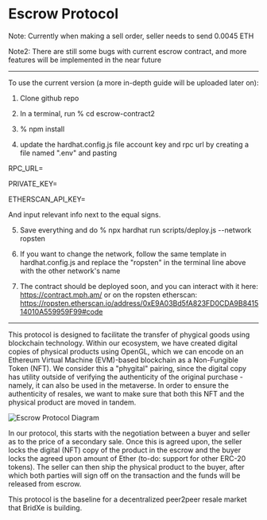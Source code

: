 # Escrow Protocol

Note: Currently when making a sell order, seller needs to send 0.0045 ETH 

Note2: There are still some bugs with current escrow contract, and more features will be implemented in the near future

----

To use the current version (a more in-depth guide will be uploaded later on):

1. Clone github repo
2. In a terminal, run % cd escrow-contract2
3. % npm install 

4. update the hardhat.config.js file account key and rpc url by creating a file named ".env" and pasting

RPC_URL=

PRIVATE_KEY=

ETHERSCAN_API_KEY=

And input relevant info next to the equal signs.


5. Save everything and do % npx hardhat run scripts/deploy.js --network ropsten

6. If you want to change the network, follow the same template in hardhat.config.js and replace the "ropsten" in the terminal line above with the other network's name

7. The contract should be deployed soon, and you can interact with it here: https://contract.mph.am/ or on the ropsten etherscan: https://ropsten.etherscan.io/address/0xE9A03Bd5fA823FD0CDA9B841514010A559959F99#code


----


This protocol is designed to facilitate the transfer of phygical goods using blockchain technology. Within our ecosystem, we have created digital copies of physical products using OpenGL, which we can encode on an Ethereum Virtual Machine (EVM)-based blockchain as a Non-Fungible Token (NFT). We consider this a "phygital" pairing, since the digital copy has utility outside of verifying the authenticity of the original purchase - namely, it can also be used in the metaverse. In order to ensure the authenticity of resales, we want to make sure that both this NFT and the physical product are moved in tandem.

![Escrow Protocol Diagram](https://uploads-ssl.webflow.com/623554827d9ec206c26f8a15/6299492527b0441981fa3bd8_PhygitalResaleProtocol2.drawio.png)

In our protocol, this starts with the negotiation between a buyer and seller as to the price of a secondary sale. Once this is agreed upon, the seller locks the digital (NFT) copy of the product in the escrow and the buyer locks the agreed upon amount of Ether (to-do: support for other ERC-20 tokens). The seller can then ship the physical product to the buyer, after which both parties will sign off on the transaction and the funds will be released from escrow.

This protocol is the baseline for a decentralized peer2peer resale market that BridXe is building. 

